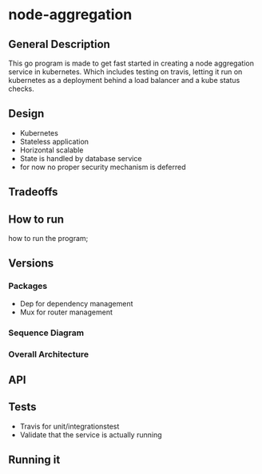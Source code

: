 # node-aggregation

## General Description
This go program is made to get fast started in creating a node aggregation service in kubernetes.
Which includes testing on travis, letting it run on kubernetes as a deployment behind a load balancer and a kube status checks.

## Design
- Kubernetes 
- Stateless application 
- Horizontal scalable 
- State is handled by database service 
- for now no proper security mechanism is deferred 
## Tradeoffs
## How to run
how to run the program;
## Versions

### Packages
- Dep for dependency management
- Mux for router management
### Sequence Diagram

### Overall Architecture
## API 

## Tests
- Travis for unit/integrationstest
- Validate that the service is actually running
## Running it

